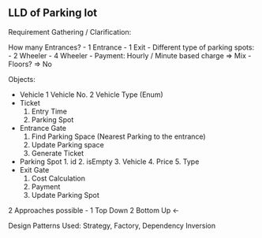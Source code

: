 ## LLD of Parking lot

Requirement Gathering / Clarification:

How many Entrances?
    - 1 Entrance
    - 1 Exit
    - Different type of parking spots:
        - 2 Wheeler
        - 4 Wheeler
    - Payment: Hourly / Minute based charge => Mix
    - Floors? => No

Objects:

- Vehicle
    1 Vehicle No.
    2 Vehicle Type (Enum)
- Ticket
    1. Entry Time
    2. Parking Spot
- Entrance Gate
    1. Find Parking Space (Nearest Parking to the entrance)
    2. Update Parking space
    3. Generate Ticket
- Parking Spot
      1. id
    2. isEmpty
    3. Vehicle
    4. Price
    5. Type
- Exit Gate
    1. Cost Calculation
    2. Payment
    3. Update Parking Spot

2 Approaches possible -
    1 Top Down
    2 Bottom Up <-

Design Patterns Used: Strategy, Factory, Dependency Inversion    
